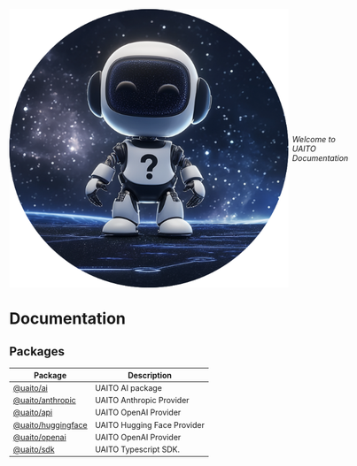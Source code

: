 <div style="display:flex; align-items:center;">
  <img alt="My logo" src="../UAITO.png" style="margin-right: .5em;" />
  <em>Welcome to UAITO Documentation</em>
</div>

# Documentation

## Packages

| Package | Description |
| ------ | ------ |
| [@uaito/ai](@uaito.ai.md) | UAITO AI package |
| [@uaito/anthropic](@uaito.anthropic.md) | UAITO Anthropic Provider |
| [@uaito/api](@uaito.api.md) | UAITO OpenAI Provider |
| [@uaito/huggingface](@uaito.huggingface.md) | UAITO Hugging Face Provider |
| [@uaito/openai](@uaito.openai.md) | UAITO OpenAI Provider |
| [@uaito/sdk](@uaito.sdk.md) | UAITO Typescript SDK. |
